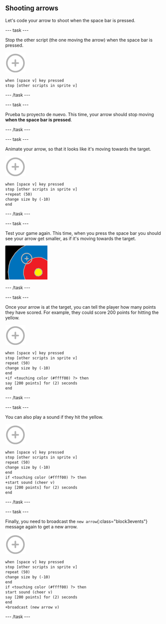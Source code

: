 ## Shooting arrows

Let's code your arrow to shoot when the space bar is pressed.

\--- task \---

Stop the other script (the one moving the arrow) when the space bar is pressed.

![target sprite](images/target-sprite.png)

```blocks3
when [space v] key pressed
stop [other scripts in sprite v]
```

\--- /task \---

\--- task \---

Prueba tu proyecto de nuevo. This time, your arrow should stop moving **when the space bar is pressed**.

\--- /task \---

\--- task \---

Animate your arrow, so that it looks like it's moving towards the target.

![target sprite](images/target-sprite.png)

```blocks3
when [space v] key pressed
stop [other scripts in sprite v]
+repeat (50)
change size by (-10)
end
```

\--- /task \---

\--- task \---

Test your game again. This time, when you press the space bar you should see your arrow get smaller, as if it's moving towards the target.

![target with the cross hair on it](images/archery-animate-test.png)

\--- /task \---

\--- task \---

Once your arrow is at the target, you can tell the player how many points they have scored. For example, they could score 200 points for hitting the yellow.

![target sprite](images/target-sprite.png)

```blocks3
when [space v] key pressed
stop [other scripts in sprite v]
repeat (50)
change size by (-10)
end
+if <touching color (#ffff00) ?> then
say [200 points] for (2) seconds
end
```

\--- /task \---

\--- task \---

You can also play a sound if they hit the yellow.

![target sprite](images/target-sprite.png)

```blocks3
when [space v] key pressed
stop [other scripts in sprite v]
repeat (50)
change size by (-10)
end
if <touching color (#ffff00) ?> then
+start sound (cheer v)
say [200 points] for (2) seconds
end
```

\--- /task \---

\--- task \---

Finally, you need to broadcast the `new arrow`{:class="block3events"} message again to get a new arrow.

![target sprite](images/target-sprite.png)

```blocks3
when [space v] key pressed
stop [other scripts in sprite v]
repeat (50)
change size by (-10)
end
if <touching color (#ffff00) ?> then
start sound (cheer v)
say [200 points] for (2) seconds
end
+broadcast (new arrow v)
```

\--- /task \---